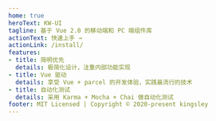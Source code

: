 ```yaml
---
home: true
heroText: KW-UI
tagline: 基于 Vue 2.0 的移动端和 PC 端组件库
actionText: 快速上手 →
actionLink: /install/
features: 
- title: 简明优先
  details: 极简化设计，注重内部功能实现
- title: Vue 驱动
  details: 享受 Vue + parcel 的开发体验，实践最流行的技术
- title: 自动化测试
  details: 采用 Karma + Mocha + Chai 做自动化测试 
footer: MIT Licensed | Copyright © 2020-present kingsley 
---
```



